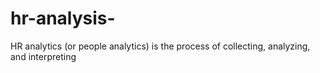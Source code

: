 # hr-analysis-
HR analytics (or people analytics) is the process of collecting, analyzing, and interpreting 
